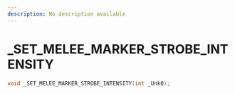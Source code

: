 ```yaml
---
description: No description available 
---
```


# _SET_MELEE_MARKER_STROBE_INTENSITY

```cpp
void _SET_MELEE_MARKER_STROBE_INTENSITY(int _Unk0);
```